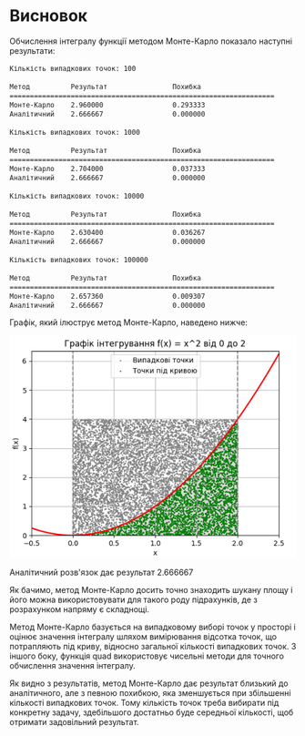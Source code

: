 # Висновок

Обчислення інтегралу функції методом Монте-Карло показало наступні результати:

```
Кількість випадкових точок: 100

Метод          Результат                Похибка
=================================================================
Монте-Карло    2.960000                 0.293333
Аналітичний    2.666667                 0.000000

Кількість випадкових точок: 1000

Метод          Результат                Похибка
=================================================================
Монте-Карло    2.704000                 0.037333
Аналітичний    2.666667                 0.000000

Кількість випадкових точок: 10000

Метод          Результат                Похибка
=================================================================
Монте-Карло    2.630400                 0.036267
Аналітичний    2.666667                 0.000000

Кількість випадкових точок: 100000

Метод          Результат                Похибка
=================================================================
Монте-Карло    2.657360                 0.009307
Аналітичний    2.666667                 0.000000

```
Графік, який ілюструє метод Монте-Карло, наведено нижче:

![](Plot.png)

Аналітичний розв'язок дає результат 2.666667

Як бачимо, метод Монте-Карло досить точно знаходить шукану площу і його можна використовувати для такого роду підрахунків, де з розрахунком напряму є складнощі.

Метод Монте-Карло базується на випадковому виборі точок у просторі і оцінює значення інтегралу шляхом вимірювання відсотка точок, що потрапляють під криву, відносно загальної кількості випадкових точок. З іншого боку, функція quad використовує чисельні методи для точного обчислення значення інтегралу. 

Як видно з результатів, метод Монте-Карло дає результат близький до аналітичного, але з певною похибкою, 
яка зменшується при збільшенні кількості випадкових точок. Тому кількість точок треба вибирати під конкретну задачу, здебільшого достатньо буде середньої кількості, щоб отримати задовільний результат.
